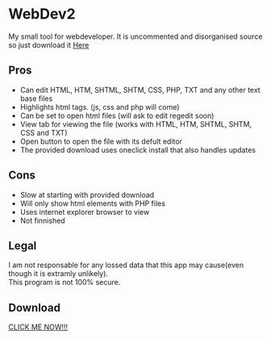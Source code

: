 
# WebDev2
My small tool for webdeveloper.
It is uncommented and disorganised source so just download it <a href="http://hazonline.co.uk/vs/installer/WD2/setup.exe">Here</a><br/>
## Pros

<ul>
  <li>Can edit HTML, HTM, SHTML, SHTM, CSS, PHP, TXT and any other text base files</li>  
  <li>Highlights html tags. (js, css and php will come)</li>  
  <li>Can be set to open html files (will ask to edit regedit soon)</li>  
  <li>View tab for viewing the file (works with HTML, HTM, SHTML, SHTM, CSS and TXT)</li>  
  <li>Open button to open the file with its defult editor</li>  
  <li>The provided download uses oneclick install that also handles updates</li>  
</ul>

## Cons

<ul>
  <li>Slow at starting with provided download</li>  
  <li>Will only show html elements with PHP files</li>  
  <li>Uses internet explorer browser to view</li>  
  <li>Not finnished</li>  
</ul>  

## Legal

I am not responsable for any lossed data that this app may cause(even though it is extramly unlikely).<br/>
This program is not 100% secure.

## Download

<a href="http://hazonline.co.uk/vs/installer/WD2/setup.exe">CLICK ME NOW!!!</a>
